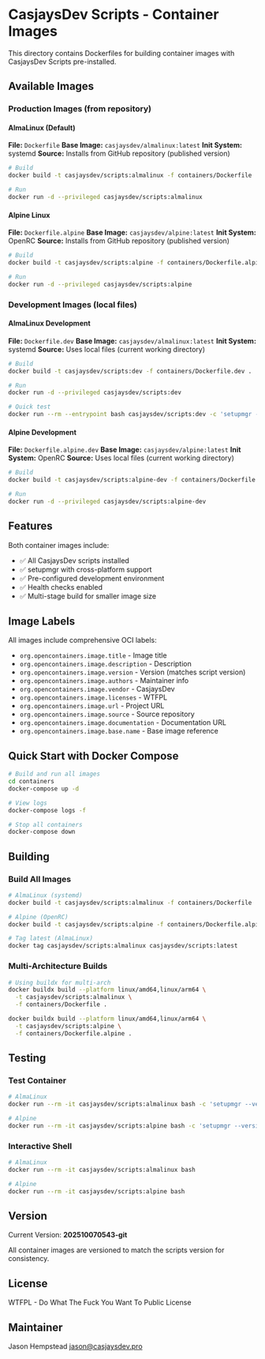# CasjaysDev Scripts - Container Images

This directory contains Dockerfiles for building container images with CasjaysDev Scripts pre-installed.

## Available Images

### Production Images (from repository)

#### AlmaLinux (Default)
**File:** `Dockerfile`
**Base Image:** `casjaysdev/almalinux:latest`
**Init System:** systemd
**Source:** Installs from GitHub repository (published version)

```bash
# Build
docker build -t casjaysdev/scripts:almalinux -f containers/Dockerfile .

# Run
docker run -d --privileged casjaysdev/scripts:almalinux
```

#### Alpine Linux
**File:** `Dockerfile.alpine`
**Base Image:** `casjaysdev/alpine:latest`
**Init System:** OpenRC
**Source:** Installs from GitHub repository (published version)

```bash
# Build
docker build -t casjaysdev/scripts:alpine -f containers/Dockerfile.alpine .

# Run
docker run -d --privileged casjaysdev/scripts:alpine
```

### Development Images (local files)

#### AlmaLinux Development
**File:** `Dockerfile.dev`
**Base Image:** `casjaysdev/almalinux:latest`
**Init System:** systemd
**Source:** Uses local files (current working directory)

```bash
# Build
docker build -t casjaysdev/scripts:dev -f containers/Dockerfile.dev .

# Run
docker run -d --privileged casjaysdev/scripts:dev

# Quick test
docker run --rm --entrypoint bash casjaysdev/scripts:dev -c 'setupmgr --version'
```

#### Alpine Development
**File:** `Dockerfile.alpine.dev`
**Base Image:** `casjaysdev/alpine:latest`
**Init System:** OpenRC
**Source:** Uses local files (current working directory)

```bash
# Build
docker build -t casjaysdev/scripts:alpine-dev -f containers/Dockerfile.alpine.dev .

# Run
docker run -d --privileged casjaysdev/scripts:alpine-dev
```

## Features

Both container images include:
- ✅ All CasjaysDev scripts installed
- ✅ setupmgr with cross-platform support
- ✅ Pre-configured development environment
- ✅ Health checks enabled
- ✅ Multi-stage build for smaller image size

## Image Labels

All images include comprehensive OCI labels:
- `org.opencontainers.image.title` - Image title
- `org.opencontainers.image.description` - Description
- `org.opencontainers.image.version` - Version (matches script version)
- `org.opencontainers.image.authors` - Maintainer info
- `org.opencontainers.image.vendor` - CasjaysDev
- `org.opencontainers.image.licenses` - WTFPL
- `org.opencontainers.image.url` - Project URL
- `org.opencontainers.image.source` - Source repository
- `org.opencontainers.image.documentation` - Documentation URL
- `org.opencontainers.image.base.name` - Base image reference

## Quick Start with Docker Compose

```bash
# Build and run all images
cd containers
docker-compose up -d

# View logs
docker-compose logs -f

# Stop all containers
docker-compose down
```

## Building

### Build All Images
```bash
# AlmaLinux (systemd)
docker build -t casjaysdev/scripts:almalinux -f containers/Dockerfile .

# Alpine (OpenRC)
docker build -t casjaysdev/scripts:alpine -f containers/Dockerfile.alpine .

# Tag latest (AlmaLinux)
docker tag casjaysdev/scripts:almalinux casjaysdev/scripts:latest
```

### Multi-Architecture Builds
```bash
# Using buildx for multi-arch
docker buildx build --platform linux/amd64,linux/arm64 \
  -t casjaysdev/scripts:almalinux \
  -f containers/Dockerfile .

docker buildx build --platform linux/amd64,linux/arm64 \
  -t casjaysdev/scripts:alpine \
  -f containers/Dockerfile.alpine .
```

## Testing

### Test Container
```bash
# AlmaLinux
docker run --rm -it casjaysdev/scripts:almalinux bash -c 'setupmgr --version'

# Alpine
docker run --rm -it casjaysdev/scripts:alpine bash -c 'setupmgr --version'
```

### Interactive Shell
```bash
# AlmaLinux
docker run --rm -it casjaysdev/scripts:almalinux bash

# Alpine
docker run --rm -it casjaysdev/scripts:alpine bash
```

## Version

Current Version: **202510070543-git**

All container images are versioned to match the scripts version for consistency.

## License

WTFPL - Do What The Fuck You Want To Public License

## Maintainer

Jason Hempstead <jason@casjaysdev.pro>
